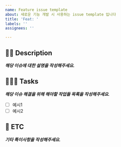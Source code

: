 ```yaml
---
name: Feature issue template
about: 새로운 기능 개발 시 사용하는 issue template 입니다
title: 'Feat: '
labels: ''
assignees: ''

---
```


## 🫶🏻 Description
***해당 이슈에 대한 설명을 작성해주세요.***

## 🧑🏻‍💻 Tasks
***해당 이슈 해결을 위해 해야할 작업들 목록을 작성해주세요.***
- [ ] 예시1
- [ ] 예시2

## 🐳 ETC
***기타 특이사항을 작성해주세요.***
